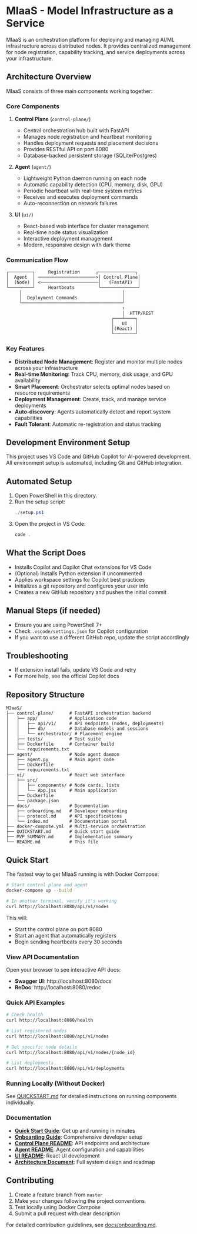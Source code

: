 # MIaaS - Model Infrastructure as a Service

MIaaS is an orchestration platform for deploying and managing AI/ML infrastructure across distributed nodes. It provides centralized management for node registration, capability tracking, and service deployments across your infrastructure.

## Architecture Overview

MIaaS consists of three main components working together:

### Core Components

1. **Control Plane** (`control-plane/`)
   - Central orchestration hub built with FastAPI
   - Manages node registration and heartbeat monitoring
   - Handles deployment requests and placement decisions
   - Provides RESTful API on port 8080
   - Database-backed persistent storage (SQLite/Postgres)

2. **Agent** (`agent/`)
   - Lightweight Python daemon running on each node
   - Automatic capability detection (CPU, memory, disk, GPU)
   - Periodic heartbeat with real-time system metrics
   - Receives and executes deployment commands
   - Auto-reconnection on network failures

3. **UI** (`ui/`)
   - React-based web interface for cluster management
   - Real-time node status visualization
   - Interactive deployment management
   - Modern, responsive design with dark theme

### Communication Flow

```
┌─────────┐     Registration      ┌──────────────┐
│  Agent  │ ──────────────────────>│ Control Plane│
│  (Node) │ <──────────────────────│   (FastAPI)  │
└─────────┘     Heartbeats         └──────────────┘
     │                                      │
     │  Deployment Commands                 │
     └──────────────────────────────────────┘
                                            ↑
                                            │  HTTP/REST
                                        ┌───┴────┐
                                        │   UI   │
                                        │(React) │
                                        └────────┘
```

### Key Features

- **Distributed Node Management**: Register and monitor multiple nodes across your infrastructure
- **Real-time Monitoring**: Track CPU, memory, disk usage, and GPU availability
- **Smart Placement**: Orchestrator selects optimal nodes based on resource requirements
- **Deployment Management**: Create, track, and manage service deployments
- **Auto-discovery**: Agents automatically detect and report system capabilities
- **Fault Tolerant**: Automatic re-registration and status tracking

## Development Environment Setup

This project uses VS Code and GitHub Copilot for AI-powered development. All environment setup is automated, including Git and GitHub integration.

## Automated Setup

1. Open PowerShell in this directory.
2. Run the setup script:
   ```powershell
   ./setup.ps1
   ```
3. Open the project in VS Code:
   ```powershell
   code .
   ```

## What the Script Does
- Installs Copilot and Copilot Chat extensions for VS Code
- (Optional) Installs Python extension if uncommented
- Applies workspace settings for Copilot best practices
- Initializes a git repository and configures your user info
- Creates a new GitHub repository and pushes the initial commit

## Manual Steps (if needed)
- Ensure you are using PowerShell 7+
- Check `.vscode/settings.json` for Copilot configuration
- If you want to use a different GitHub repo, update the script accordingly

## Troubleshooting
- If extension install fails, update VS Code and retry
- For more help, see the official Copilot docs

## Repository Structure

```
MIaaS/
├── control-plane/      # FastAPI orchestration backend
│   ├── app/            # Application code
│   │   ├── api/v1/     # API endpoints (nodes, deployments)
│   │   ├── db/         # Database models and sessions
│   │   └── orchestrator/ # Placement engine
│   ├── tests/          # Test suite
│   ├── Dockerfile      # Container build
│   └── requirements.txt
├── agent/              # Node agent daemon
│   ├── agent.py        # Main agent code
│   ├── Dockerfile
│   └── requirements.txt
├── ui/                 # React web interface
│   ├── src/
│   │   ├── components/ # Node cards, lists
│   │   └── App.jsx     # Main application
│   ├── Dockerfile
│   └── package.json
├── docs/               # Documentation
│   ├── onboarding.md   # Developer onboarding
│   ├── protocol.md     # API specifications
│   └── index.md        # Documentation portal
├── docker-compose.yml  # Multi-service orchestration
├── QUICKSTART.md       # Quick start guide
├── MVP_SUMMARY.md      # Implementation summary
└── README.md           # This file
```

## Quick Start

The fastest way to get MIaaS running is with Docker Compose:

```bash
# Start control plane and agent
docker-compose up --build

# In another terminal, verify it's working
curl http://localhost:8080/api/v1/nodes
```

This will:
- Start the control plane on port 8080
- Start an agent that automatically registers
- Begin sending heartbeats every 30 seconds

### View API Documentation

Open your browser to see interactive API docs:
- **Swagger UI**: http://localhost:8080/docs
- **ReDoc**: http://localhost:8080/redoc

### Quick API Examples

```bash
# Check health
curl http://localhost:8080/health

# List registered nodes
curl http://localhost:8080/api/v1/nodes

# Get specific node details
curl http://localhost:8080/api/v1/nodes/{node_id}

# List deployments
curl http://localhost:8080/api/v1/deployments
```

### Running Locally (Without Docker)

See [QUICKSTART.md](QUICKSTART.md) for detailed instructions on running components individually.

### Documentation

- **[Quick Start Guide](QUICKSTART.md)**: Get up and running in minutes
- **[Onboarding Guide](docs/onboarding.md)**: Comprehensive developer setup
- **[Control Plane README](control-plane/README.md)**: API endpoints and architecture
- **[Agent README](agent/README.md)**: Agent configuration and capabilities
- **[UI README](ui/README.md)**: React UI development
- **[Architecture Document](MIaaS.md)**: Full system design and roadmap

## Contributing

1. Create a feature branch from `master`
2. Make your changes following the project conventions
3. Test locally using Docker Compose
4. Submit a pull request with clear description

For detailed contribution guidelines, see [docs/onboarding.md](docs/onboarding.md).
